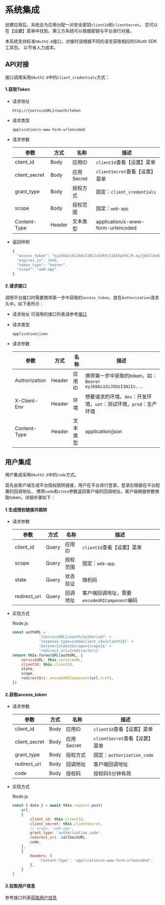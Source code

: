 # 系统集成

创建应用后，系统会为应用分配一对安全密钥`clientId`和`clientSecret`。
您可以在【设置】菜单中找到，第三方系统可以根据密钥与平台进行对接。

本系统支持标准`OAuth2.0`接口，对接时请根据不同的语言获取相应的OAuth SDK工具包，
以节省人力成本。

## API对接

接口调用采用`OAuth2.0`中的`client_credentials`方式：

#### 1.获取Token
* 请求地址

  ```
  http://{serviceURL}/oauth/token
  ```
* 请求类型
  
  ```
  application/x-www-form-urlencoded
  ```
  

* 请求参数

  |参数|方式|名称|描述|
  |---|---|---|---|
  |client_id|Body|应用ID|`clientId`查看【设置】菜单
  |client_secret|Body|应用Secret|`clientSecret`查看【设置】菜单
  |grant_type|Body|授权方式|固定：`client_credentials`
  |scope|Body|授权范围|固定：`web-app`
  |Content-Type|Header|文本类型|application/x-www-form-urlencoded

* 返回样例
  
  ```javascript
  {
    "access_token": "eyJhbGciOiJSUzI1NiIsInR5cCI6IkpXVCJ9.eyJjbGllbnQ......",
    "expires_in": 3600,
    "token_type": "bearer",
    "scope": "web-app"
  }
  ```

#### 2.请求接口
调用平台接口时需要携带第一步中获取的`access_token`，放在`Authorization`请求头中。如下表所示：

* 请求地址
  可调用的接口列表请参考[接口](zh-cn/api.md)

* 请求类型

  ```shell
  application/json
  ```

* 请求参数

  |参数|方式|名称|描述|
  |---|---|---|---|
  |Authorization|Header|应用ID|携带第一步中获取的token，如：`Bearer eyJhbGciOiJSUzI1NiIs...`
  |X-Client-Env|Header|环境|想要请求的环境。`dev`：开发环境，`uat`：测试环境，`prod`：生产环境
  |Content-Type|Header|文本类型|application/json



## 用户集成
用户集成采用`OAuth2.0`中的`code`方式。

首先由客户端生成平台授权跳转链接，用户在平台进行登录，登录后根据在平台配置的回调地址，
携带`code`和`state`参数返回客户端的回调地址，客户端根据参数换取token。详细步骤如下：


#### 1.生成授权链接并跳转

* 请求参数
  
  |参数|方式|名称|描述|
  |---|---|---|---|
  |client_id|Query|应用ID|`clientId`查看【设置】菜单
  |scope|Query|授权范围|固定：`web-app`
  |state|Query|状态验证|随机码
  |redirect_uri|Query|回调地址|客户端回调地址，需要`encodeURIComponent`编码

* 实现方式

  Node.js
  ```javascript
  const authURL =
              '{serviceURL}/oauth/authorize?' +
              'response_type=code&client_id={clientId}' +
              '&state={state}&scope={scope}&' +
              'redirect_uri={redirectUri}'
  return this.formatURL(authURL, {
      serviceURL: this.serviceURL,
      clientId: this.clientId,
      state,
      scope,
      redirectUri: encodeURIComponent(url.href),
  })
  ```

#### 2.获取access_token

* 请求参数

  |参数|方式|名称|描述|
  |---|---|---|---|
  |client_id|Body|应用ID|`clientId`查看【设置】菜单
  |client_secret|Body|应用Secret|`clientSecret`查看【设置】菜单
  |grant_type|Body|授权方式|固定：`authorization_code`
  |redirect_uri|Body|回调地址|客户端回调地址
  |code|Body|授权码|授权码5分钟有效


* 实现方式

  Node.js
  ```javascript
  const { data } = await this.request.post(
      url,
      {
          client_id: this.clientId,
          client_secret: this.clientSecret,
          // scope: 'web-app',
          grant_type: 'authorization_code',
          redirect_uri: callbackURL,
          code,
      },
      {
          headers: {
              'Content-Type': 'application/x-www-form-urlencoded',
          },
      }
  )
  ```


#### 3.拉取用户信息
  参考接口列表[获取用户信息](zh-cn/api.md)
